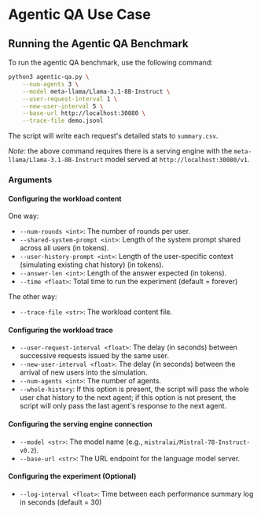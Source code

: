 # Agentic QA Use Case

## Running the Agentic QA Benchmark

To run the agentic QA benchmark, use the following command:

```bash
python3 agentic-qa.py \
    --num-agents 3 \
    --model meta-llama/Llama-3.1-8B-Instruct \
    --user-request-interval 1 \
    --new-user-interval 5 \
    --base-url http://localhost:30080 \
    --trace-file demo.jsonl
```

The script will write each request's detailed stats to `summary.csv`.

*Note:* the above command requires there is a serving engine with the `meta-llama/Llama-3.1-8B-Instruct` model served at `http://localhost:30080/v1`.

### Arguments

#### Configuring the workload content
One way:
- `--num-rounds <int>`: The number of rounds per user.
- `--shared-system-prompt <int>`: Length of the system prompt shared across all users (in tokens).
- `--user-history-prompt <int>`: Length of the user-specific context (simulating existing chat history) (in tokens).
- `--answer-len <int>`: Length of the answer expected (in tokens).
- `--time <float>`: Total time to run the experiment (default = forever)

The other way:
- `--trace-file <str>`: The workload content file.

#### Configuring the workload trace
- `--user-request-interval <float>`: The delay (in seconds) between successive requests issued by the same user.
- `--new-user-interval <float>`: The delay (in seconds) between the arrival of new users into the simulation.
- `--num-agents <int>`: The number of agents.
- `--whole-history`: If this option is present, the script will pass the whole user chat history to the next agent; if this option is not present, the script will only pass the last agent's response to the next agent.

#### Configuring the serving engine connection
- `--model <str>`: The model name (e.g., `mistralai/Mistral-7B-Instruct-v0.2`).
- `--base-url <str>`: The URL endpoint for the language model server.

#### Configuring the experiment (Optional)
- `--log-interval <float>`: Time between each performance summary log in seconds (default = 30)
